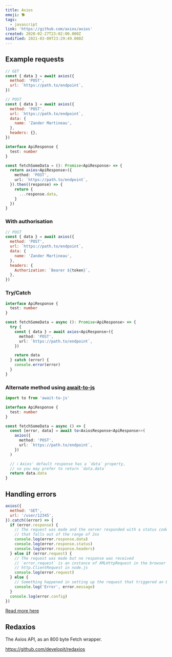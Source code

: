 ```yaml
---
title: Axios
emoji: 🐕
tags:
  - javascript
link: 'https://github.com/axios/axios'
created: 2020-02-27T23:02:00.000Z
modified: 2021-03-09T23:29:49.000Z
---
```


## Example requests

```js
// GET
const { data } = await axios({
  method: 'POST',
  url: `https://path.to/endpoint`,
})

// POST
const { data } = await axios({
  method: 'POST',
  url: `https://path.to/endpoint`,
  data: {
    name: 'Zander Martineau',
  },
  headers: {},
})
```

```ts
interface ApiResponse {
  test: number
}

const fetchSomeData = (): Promise<ApiResponse> => {
  return axios<ApiResponse>({
    method: 'POST',
    url: `https://path.to/endpoint`,
  }).then((response) => {
    return {
      ...response.data,
    }
  })
}
```

### With authorisation

```js
// POST
const { data } = await axios({
  method: 'POST',
  url: `https://path.to/endpoint`,
  data: {
    name: 'Zander Martineau',
  },
  headers: {
    Authorization: `Bearer ${token}`,
  },
})
```

### Try/Catch

```ts
interface ApiResponse {
  test: number
}

const fetchSomeData = async (): Promise<ApiResponse> => {
  try {
    const { data } = await axios<ApiResponse>({
      method: 'POST',
      url: `https://path.to/endpoint`,
    })

    return data
  } catch (error) {
    console.error(error)
  }
}
```

### Alternate method using [await-to-js](https://github.com/scopsy/await-to-js)

```ts
import to from 'await-to-js'

interface ApiResponse {
  test: number
}

const fetchSomeData = async () => {
  const [error, data] = await to<AxiosResponse<ApiResponse>>(
    axios({
      method: 'POST',
      url: `https://path.to/endpoint`,
    })
  )

  // ℹ️ Axios' default response has a `data` property,
  // so you may prefer to return `data.data`
  return data.data
}
```

## Handling errors

```js
axios({
  method: 'GET',
  url: '/user/12345',
}).catch((error) => {
  if (error.response) {
    // The request was made and the server responded with a status code
    // that falls out of the range of 2xx
    console.log(error.response.data)
    console.log(error.response.status)
    console.log(error.response.headers)
  } else if (error.request) {
    // The request was made but no response was received
    // `error.request` is an instance of XMLHttpRequest in the browser and an instance of
    // http.ClientRequest in node.js
    console.log(error.request)
  } else {
    // Something happened in setting up the request that triggered an Error
    console.log('Error', error.message)
  }
  console.log(error.config)
})
```

[Read more here](https://github.com/axios/axios#handling-errors)

## Redaxios

The Axios API, as an 800 byte Fetch wrapper.

https://github.com/developit/redaxios
